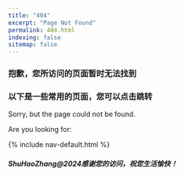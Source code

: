 ```yaml
---
title: "404"
excerpt: "Page Not Found"
permalink: 404.html
indexing: false
sitemap: false
---
```


### 抱歉，您所访问的页面暂时无法找到

### 以下是一些常用的页面，您可以点击跳转

Sorry, but the page could not be found.

Are you looking for:

{% include nav-default.html %}

##### ShuHaoZhang@2024感谢您的访问，祝您生活愉快！